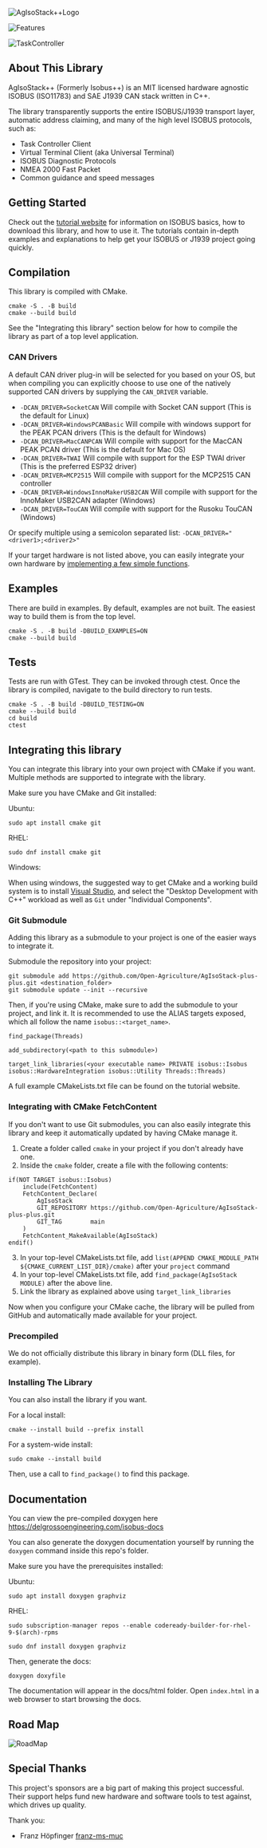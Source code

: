 ![AgIsoStack++Logo](docs/images/wideLogoTransparent.png)

![Features](docs/images/features.png)

![TaskController](docs/images/taskController.png)

## About This Library

AgIsoStack++ (Formerly Isobus++) is an MIT licensed hardware agnostic ISOBUS (ISO11783) and SAE J1939 CAN stack written in C++.

The library transparently supports the entire ISOBUS/J1939 transport layer, automatic address claiming, and many of the high level ISOBUS protocols, such as:

* Task Controller Client
* Virtual Terminal Client (aka Universal Terminal)
* ISOBUS Diagnostic Protocols
* NMEA 2000 Fast Packet
* Common guidance and speed messages

## Getting Started

Check out the [tutorial website](https://isobus-plus-plus.readthedocs.io/en/latest/) for information on ISOBUS basics, how to download this library, and how to use it. The tutorials contain in-depth examples and explanations to help get your ISOBUS or J1939 project going quickly.

## Compilation

This library is compiled with CMake.

```
cmake -S . -B build
cmake --build build
```

See the "Integrating this library" section below for how to compile the library as part of a top level application.

### CAN Drivers

A default CAN driver plug-in will be selected for you based on your OS, but when compiling you can explicitly choose to use one of the natively supported CAN drivers by supplying the `CAN_DRIVER` variable.

* `-DCAN_DRIVER=SocketCAN` Will compile with Socket CAN support (This is the default for Linux)
* `-DCAN_DRIVER=WindowsPCANBasic` Will compile with windows support for the PEAK PCAN drivers (This is the default for Windows)
* `-DCAN_DRIVER=MacCANPCAN` Will compile with support for the MacCAN PEAK PCAN driver (This is the default for Mac OS)
* `-DCAN_DRIVER=TWAI` Will compile with support for the ESP TWAI driver (This is the preferred ESP32 driver)
* `-DCAN_DRIVER=MCP2515` Will compile with support for the MCP2515 CAN controller
* `-DCAN_DRIVER=WindowsInnoMakerUSB2CAN` Will compile with support for the InnoMaker USB2CAN adapter (Windows)
* `-DCAN_DRIVER=TouCAN` Will compile with support for the Rusoku TouCAN (Windows)

Or specify multiple using a semicolon separated list: `-DCAN_DRIVER="<driver1>;<driver2>"`

If your target hardware is not listed above, you can easily integrate your own hardware by [implementing a few simple functions](https://github.com/Open-Agriculture/AgIsoStack-plus-plus/tree/main/hardware_integration#writing-a-new-can-driver-for-the-stack).

## Examples

There are build in examples. By default, examples are not built.
The easiest way to build them is from the top level.
```
cmake -S . -B build -DBUILD_EXAMPLES=ON
cmake --build build
```

## Tests

Tests are run with GTest. They can be invoked through ctest. Once the library is compiled, navigate to the build directory to run tests.
```
cmake -S . -B build -DBUILD_TESTING=ON
cmake --build build
cd build
ctest
```

## Integrating this library

You can integrate this library into your own project with CMake if you want. Multiple methods are supported to integrate with the library.

Make sure you have CMake and Git installed:

Ubuntu:
```
sudo apt install cmake git
```

RHEL:
```
sudo dnf install cmake git
```

Windows:

When using windows, the suggested way to get CMake and a working build system is to install [Visual Studio](https://visualstudio.microsoft.com/vs/community/), and select the "Desktop Development with C++" workload as well as `Git` under "Individual Components".

### Git Submodule

Adding this library as a submodule to your project is one of the easier ways to integrate it.

Submodule the repository into your project:

```
git submodule add https://github.com/Open-Agriculture/AgIsoStack-plus-plus.git <destination_folder>
git submodule update --init --recursive
```
Then, if you're using CMake, make sure to add the submodule to your project, and link it.
It is recommended to use the ALIAS targets exposed, which all follow the name `isobus::<target_name>`.

```
find_package(Threads)

add_subdirectory(<path to this submodule>)

target_link_libraries(<your executable name> PRIVATE isobus::Isobus isobus::HardwareIntegration isobus::Utility Threads::Threads)
```

A full example CMakeLists.txt file can be found on the tutorial website.

### Integrating with CMake FetchContent

If you don't want to use Git submodules, you can also easily integrate this library and keep it automatically updated by having CMake manage it.

1. Create a folder called `cmake` in your project if you don't already have one.
2. Inside the `cmake` folder, create a file with the following contents:

```
if(NOT TARGET isobus::Isobus)
    include(FetchContent)
    FetchContent_Declare(
        AgIsoStack
        GIT_REPOSITORY https://github.com/Open-Agriculture/AgIsoStack-plus-plus.git
        GIT_TAG        main
    )
    FetchContent_MakeAvailable(AgIsoStack)
endif()
```

3. In your top-level CMakeLists.txt file, add `list(APPEND CMAKE_MODULE_PATH ${CMAKE_CURRENT_LIST_DIR}/cmake)` after your `project` command
4. In your top-level CMakeLists.txt file, add `find_package(AgIsoStack MODULE)` after the above line.
5. Link the library as explained above using `target_link_libraries`

Now when you configure your CMake cache, the library will be pulled from GitHub and automatically made available for your project.

### Precompiled

We do not officially distribute this library in binary form (DLL files, for example).

### Installing The Library

You can also install the library if you want.

For a local install:

```
cmake --install build --prefix install
```

For a system-wide install:

```
sudo cmake --install build
```

Then, use a call to `find_package()` to find this package.

## Documentation

You can view the pre-compiled doxygen here https://delgrossoengineering.com/isobus-docs

You can also generate the doxygen documentation yourself by running the `doxygen` command inside this repo's folder.

Make sure you have the prerequisites installed:

Ubuntu:
```
sudo apt install doxygen graphviz
```

RHEL:
```
sudo subscription-manager repos --enable codeready-builder-for-rhel-9-$(arch)-rpms

sudo dnf install doxygen graphviz
```

Then, generate the docs:
```
doxygen doxyfile
```

The documentation will appear in the docs/html folder. Open `index.html` in a web browser to start browsing the docs.

## Road Map

![RoadMap](docs/images/comingSoon.png)

## Special Thanks

This project's sponsors are a big part of making this project successful. Their support helps fund new hardware and software tools to test against, which drives up quality.

Thank you:

* Franz Höpfinger [franz-ms-muc](https://github.com/franz-ms-muc)
